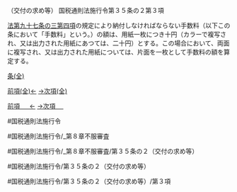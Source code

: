 （交付の求め等）
国税通則法施行令第３５条の２第３項

[法第九十七条の三第四項](国税通則法＿＿＿＿＿第９７条の３第４項)の規定により納付しなければならない手数料（以下この条において「手数料」という。）の額は、用紙一枚につき十円（カラーで複写され、又は出力された用紙にあつては、二十円）とする。この場合において、両面に複写され、又は出力された用紙については、片面を一枚として手数料の額を算定する。

[条(全)](国税通則法施行＿令＿第３５条の２_.md)

[前項(全)←](国税通則法施行＿令＿第３５条の２第２項_.md)    [→次項(全)](国税通則法施行＿令＿第３５条の２第４項_.md)

[前項 　 ←](国税通則法施行＿令＿第３５条の２第２項.md)    [→次項 　 ](国税通則法施行＿令＿第３５条の２第４項.md)



#国税通則法施行令

#国税通則法施行令/_第８章不服審査

#国税通則法施行令/_第８章不服審査/第３５条の２（交付の求め等）

#国税通則法施行令/第３５条の２（交付の求め等）

#国税通則法施行令/第３５条の２（交付の求め等）/第３項

